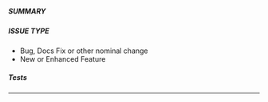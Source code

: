 ##### SUMMARY
<!--- Describe the change, including rationale and design decisions -->

<!--- HINT: Include "Fixes #nnn" if you are fixing an existing issue -->

##### ISSUE TYPE

<!--- Pick one below and delete the other: -->
- Bug, Docs Fix or other nominal change
- New or Enhanced Feature

##### Tests

<!--- Document the tests for this change, if any -->
<!--- See: https://github.com/redhatci/ansible-collection-redhatci-ocp/blob/main/CONTRIBUTING.md#ci-pipelines -->

<!--- Examples:
- [] TestDallas - <JobID>
- [] TestDallasWorkload - <JobID>
- [] TestBos2 - <JobID>
- [] TestBos2Sno - <JobID>
- [] TestBos2SnoBaremetal - <JobID>
--->

---

<!--- Include the test and dependencies for this change -->
<!-- See: https://github.com/redhatci/ansible-collection-redhatci-ocp/blob/main/CONTRIBUTING.md#ci-pipelines >

<!--- Example:
Test-Hint: no-check

Depends-on: https://...
-->
